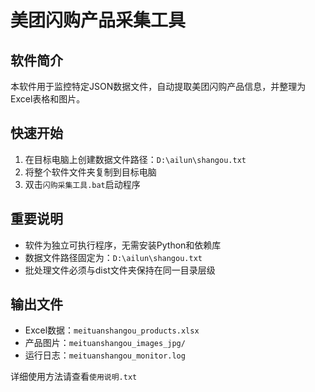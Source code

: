 # 美团闪购产品采集工具

## 软件简介
本软件用于监控特定JSON数据文件，自动提取美团闪购产品信息，并整理为Excel表格和图片。

## 快速开始
1. 在目标电脑上创建数据文件路径：`D:\ailun\shangou.txt`
2. 将整个软件文件夹复制到目标电脑
3. 双击`闪购采集工具.bat`启动程序

## 重要说明
- 软件为独立可执行程序，无需安装Python和依赖库
- 数据文件路径固定为：`D:\ailun\shangou.txt`
- 批处理文件必须与dist文件夹保持在同一目录层级

## 输出文件
- Excel数据：`meituanshangou_products.xlsx`
- 产品图片：`meituanshangou_images_jpg/`
- 运行日志：`meituanshangou_monitor.log`

详细使用方法请查看`使用说明.txt`